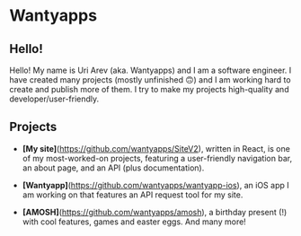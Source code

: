 # Wantyapps
## Hello!
Hello! My name is Uri Arev (aka. Wantyapps) and I am a software engineer.
I have created many projects (mostly unfinished 🙃) and I am working hard to create and publish more of them.
I try to make my projects high-quality and developer/user-friendly.

## Projects
* **[My site]**(https://github.com/wantyapps/SiteV2),  written in React, is one of my most-worked-on projects, featuring a user-friendly navigation bar, an about page, and an API (plus documentation).

* **[Wantyapp]**(https://github.com/wantyapps/wantyapp-ios), an iOS app I am working on that features an API request tool for my site.

* **[AMOSH]**(https://github.com/wantyapps/amosh), a birthday present (!) with cool features, games and easter eggs. 
And many more!